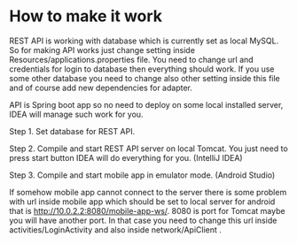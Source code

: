 # How to make it work

REST API is working with database which is currently set as local MySQL. So for making API works just change setting inside Resources/applications.properties file.
You need to change url and credentials for login to database then everything should work. If you use some other database you need to change also other setting inside this file
and of course add new dependencies for adapter.

API is Spring boot app so no need to deploy on some local installed server, IDEA will manage such work for you. 

Step 1. Set database for REST API.

Step 2. Compile and start REST API server on local Tomcat. You just need to press start button IDEA will do everything for you. (IntelliJ IDEA)

Step 3. Compile and start mobile app in emulator mode. (Android Studio)

If somehow mobile app cannot connect to the server there is some problem with url inside mobile app which should be set to local server
for android that is http://10.0.2.2:8080/mobile-app-ws/. 8080 is port for Tomcat maybe you will have another port. In that case you need to change this url inside activities/LoginActivity and also inside network/ApiClient .
